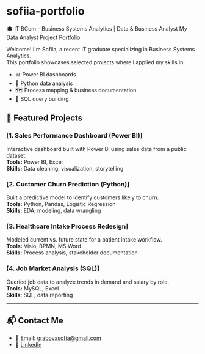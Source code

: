 # sofiia-portfolio 
🎓 IT BCom – Business Systems Analytics | Data & Business Analyst
My Data Analyst Project Portfolio

Welcome! I'm Sofiia, a recent IT graduate specializing in Business Systems Analytics.  
This portfolio showcases selected projects where I applied my skills in:

- 📊 Power BI dashboards
- 🐍 Python data analysis
- 🗺 Process mapping & business documentation
- 🧠 SQL query building

## 🔹 Featured Projects

### [1. Sales Performance Dashboard (Power BI)]
Interactive dashboard built with Power BI using sales data from a public dataset.  
**Tools:** Power BI, Excel  
**Skills:** Data cleaning, visualization, storytelling

### [2. Customer Churn Prediction (Python)]
Built a predictive model to identify customers likely to churn.  
**Tools:** Python, Pandas, Logistic Regression  
**Skills:** EDA, modeling, data wrangling

### [3. Healthcare Intake Process Redesign]
Modeled current vs. future state for a patient intake workflow.  
**Tools:** Visio, BPMN, MS Word  
**Skills:** Process analysis, stakeholder documentation

### [4. Job Market Analysis (SQL)]
Queried job data to analyze trends in demand and salary by role.  
**Tools:** MySQL, Excel  
**Skills:** SQL, data reporting

---

## 📬 Contact Me

- 📧 Email: grabovasofia@gmail.com
- 🔗 [LinkedIn](https://www.linkedin.com/in/sofiia-hrabova-1380a7338)
